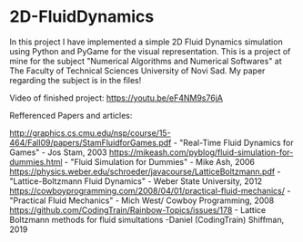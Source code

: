 # 2D-FluidDynamics

In this project I have implemented a simple 2D Fluid Dynamics simulation using Python and PyGame for the visual representation. This is a project of mine for the subject "Numerical Algorithms and Numerical Softwares" at The Faculty of Technical Sciences University of Novi Sad. My paper regarding the subject is in the files!

Video of finished project:
https://youtu.be/eF4NM9s76jA

Refferenced Papers and articles:

http://graphics.cs.cmu.edu/nsp/course/15-464/Fall09/papers/StamFluidforGames.pdf - "Real-Time Fluid Dynamics for Games" - Jos Stam, 2003
https://mikeash.com/pyblog/fluid-simulation-for-dummies.html - "Fluid Simulation for Dummies" - Mike Ash, 2006
https://physics.weber.edu/schroeder/javacourse/LatticeBoltzmann.pdf - "Lattice-Boltzmann Fluid Dynamics" - Weber State University, 2012
https://cowboyprogramming.com/2008/04/01/practical-fluid-mechanics/ - "Practical Fluid Mechanics" - Mich West/ Cowboy Programming, 2008
https://github.com/CodingTrain/Rainbow-Topics/issues/178 - Lattice Boltzmann methods for fluid simultations -Daniel (CodingTrain) Shiffman, 2019
